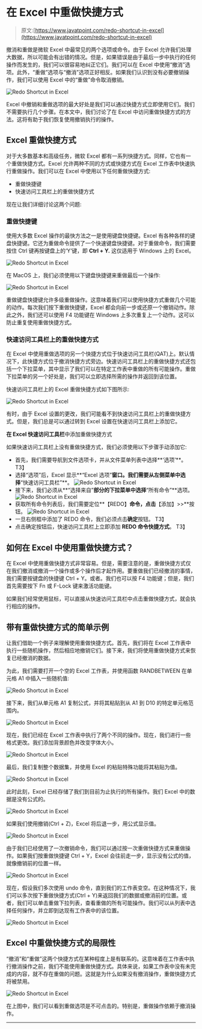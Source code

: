 # 在 Excel 中重做快捷方式

> 原文:[https://www.javatpoint.com/redo-shortcut-in-excel](https://www.javatpoint.com/redo-shortcut-in-excel)

撤消和重做是微软 Excel 中最常见的两个选项或命令。由于 Excel 允许我们处理大数据，所以可能会有出错的情况。但是，如果错误是由于最后一步中执行的任何操作而发生的，我们可以很容易地纠正它们。我们可以在 Excel 中使用“撤消”选项。此外，“重做”选项与“撤消”选项正好相反。如果我们认识到没有必要撤销操作，我们可以使用 Excel 中的“重做”命令取消撤销。

![Redo Shortcut in Excel](img/1617103ebdb76f6301f117306673438b.png)

Excel 中撤销和重做选项的最大好处是我们可以通过快捷方式立即使用它们。我们不需要执行几个步骤。在本文中，我们讨论了在 Excel 中访问重做快捷方式的方法。这将有助于我们恢复使用撤销执行的操作。

## Excel 重做快捷方式

对于大多数基本和高级任务，微软 Excel 都有一系列快捷方式。同样，它也有一个重做快捷方式。Excel 允许两种不同的方式或快捷方式在 Excel 工作表中快速执行重做操作。我们可以在 Excel 中使用以下任何重做快捷方式:

*   重做快捷键
*   快速访问工具栏上的重做快捷方式

现在让我们详细讨论这两个问题:

### 重做快捷键

使用大多数 Excel 操作的最快方法之一是使用键盘快捷键。Excel 有各种各样的键盘快捷键。它还为重做命令提供了一个快速键盘快捷键。对于重做命令，我们需要按住 Ctrl 键再按键盘上的‘Y’键，即 **Ctrl + Y.** 这仅适用于 Windows 上的 Excel。

![Redo Shortcut in Excel](img/6f3b6acc0e6da2a30fffe9bf81a88fff.png)

在 MacOS 上，我们必须使用以下键盘快捷键来重做最后一个操作:

![Redo Shortcut in Excel](img/b443116a67da3a7670c99886a0b3223a.png)

重做键盘快捷键允许多级重做操作。这意味着我们可以使用快捷方式重做几个可能的动作。每次我们按下重做快捷键，Excel 都会向前一步或还原一个撤销动作。除此之外，我们还可以使用 F4 功能键在 Windows 上多次重复上一个动作。这可以防止重复使用重做快捷方式。

### 快速访问工具栏上的重做快捷方式

在 Excel 中使用重做选项的另一个快捷方式位于快速访问工具栏(QAT)上。默认情况下，此快捷方式位于撤消快捷方式旁边。快速访问工具栏上的重做快捷方式还包括一个下拉菜单，其中显示了我们可以在特定工作表中重做的所有可能操作。重做下拉菜单的另一个好处是，我们可以立即选择所需的操作并返回到该位置。

快速访问工具栏上的 Excel 重做快捷方式如下图所示:

![Redo Shortcut in Excel](img/3157d7caee92d6fbb2c872e1484c91c3.png)

有时，由于 Excel 设置的更改，我们可能看不到快速访问工具栏上的重做快捷方式。但是，我们总是可以通过转到 Excel 设置在快速访问工具栏上添加它。

**在 Excel 快速访问工具栏**中添加重做快捷方式

如果快速访问工具栏上没有重做快捷方式，我们必须使用以下步骤手动添加它:

*   首先，我们需要导航到文件选项卡，并从文件菜单列表中选择**‘选项’**。
    T3】
*   选择“选项”后，Excel 显示**“Excel 选项”**窗口。我们需要从左侧菜单中选择**“快速访问工具栏”**。
    ![Redo Shortcut in Excel](img/48eccaf27105cab37575ad0ef97fe5f0.png)
*   接下来，我们必须从**“选择来自”**部分的下拉菜单中选择**“所有命令”**选项。
    ![Redo Shortcut in Excel](img/bd8e29bd9e350a893f850378d81e59a7.png)
*   获取所有命令列表后，我们需要定位**【REDO】**命令，点击**【添加】>>**按钮。
    ![Redo Shortcut in Excel](img/d16933ebfd83442e2f81293c670704be.png)
*   一旦右侧框中添加了 REDO 命令，我们必须点击**确定**按钮。
    T3】
*   点击确定按钮后，快速访问工具栏上立即添加 **REDO 命令快捷方式**。
    T3】

## 如何在 Excel 中使用重做快捷方式？

在 Excel 中使用重做快捷方式非常容易。但是，需要注意的是，重做快捷方式仅在我们撤消或撤消一个操作或多个操作后才起作用。要重做我们已经撤消的事情，我们需要按键盘的快捷键 Ctrl + Y。或者。我们也可以按 F4 功能键；但是，我们首先需要按下 Fn 或 F-Lock 键来激活功能键。

如果我们经常使用鼠标，可以直接从快速访问工具栏中点击重做快捷方式，就会执行相应的操作。

## 带有重做快捷方式的简单示例

让我们借助一个例子来理解使用重做快捷方式。首先，我们将在 Excel 工作表中执行一些随机操作，然后相应地撤销它们。接下来，我们将使用重做快捷方式来恢复已经撤消的数据。

为此，我们需要打开一个空的 Excel 工作表，并使用函数 RANDBETWEEN 在单元格 A1 中插入一些随机值:

![Redo Shortcut in Excel](img/8049e9cc299ad06112501407c090615a.png)

接下来，我们从单元格 A1 复制公式，并将其粘贴到从 A1 到 D10 的特定单元格范围内。

![Redo Shortcut in Excel](img/3817e40a75ac383c74a6def21f1e74d3.png)

现在，我们已经在 Excel 工作表中执行了两个不同的操作。现在，我们进行一些格式更改。我们添加背景颜色并改变字体大小。

![Redo Shortcut in Excel](img/fd7a1d892a7089ab2ada9e333f83ffdd.png)

最后，我们复制整个数据集，并使用 Excel 的粘贴特殊功能将其粘贴为值。

![Redo Shortcut in Excel](img/d43ca5fe3acc51bab3f7f65f81661786.png)

此时此刻，Excel 已经存储了我们到目前为止执行的所有操作。我们 Excel 中的数据是没有公式的。

![Redo Shortcut in Excel](img/73820caf5bc8813301c6c3c8cabfbb7a.png)

如果我们使用撤销(Ctrl + Z)，Excel 将后退一步，用公式显示值。

![Redo Shortcut in Excel](img/abff6e9130dfac801d1d70f64df31fa3.png)

由于我们已经使用了一次撤销命令，我们可以通过按一次重做快捷方式来重做操作。如果我们按重做快捷键 Ctrl + Y，Excel 会往前走一步，显示没有公式的值，就像撤销前的位置一样。

![Redo Shortcut in Excel](img/94ae2e2341126853dfd79c8b93991d54.png)

现在，假设我们多次使用 undo 命令，直到我们的工作表变空。在这种情况下，我们可以多次按下重做快捷方式(Ctrl + Y)来返回我们的数据或撤消前的位置。或者，我们可以单击重做下拉列表，查看重做的所有可能操作。我们可以从列表中选择任何操作，并立即到达现有工作表中的该位置。

![Redo Shortcut in Excel](img/1bf3e5ec5aae4c727dbbee1556733dbc.png)

## Excel 中重做快捷方式的局限性

“撤消”和“重做”这两个快捷方式在某种程度上是有联系的。这意味着在工作表中执行撤消操作之前，我们不能使用重做快捷方式。具体来说，如果工作表中没有未完成的内容，就不存在重做的问题。这就是为什么如果没有撤消操作，重做快捷方式将被禁用。

![Redo Shortcut in Excel](img/aae0a7832e7c3ac25ebbd479d297a809.png)

在上图中，我们可以看到重做选项是不可点击的。特别是，重做操作依赖于撤消操作。

* * *